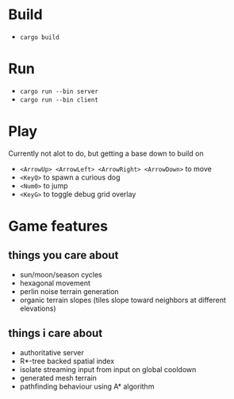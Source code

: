 # Build
- `cargo build`

# Run
- `cargo run --bin server`
- `cargo run --bin client`

# Play
Currently not alot to do, but getting a base down to build on
- `<ArrowUp> <ArrowLeft> <ArrowRight> <ArrowDown>` to move
- `<KeyQ>` to spawn a curious dog
- `<Num0>` to jump
- `<KeyG>` to toggle debug grid overlay
 
# Game features
## things you care about
- sun/moon/season cycles
- hexagonal movement
- perlin noise terrain generation
- organic terrain slopes (tiles slope toward neighbors at different elevations)

## things i care about
- authoritative server
- R*-tree backed spatial index
- isolate streaming input from input on global cooldown
- generated mesh terrain
- pathfinding behaviour using A* algorithm